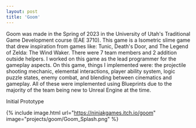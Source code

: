 ```yaml
---
layout: post
title: 'Goom'
---
```

Goom was made in the Spring of 2023 in the University of Utah's Traditional Game Development course (EAE 3710). This game is a Isometric slime game that drew inspiration from games like: Tunic, Death's Door, and The Legend of Zelda: The Wind Waker. There were 7 team members and 2 addition outside helpers. I worked on this game as the lead programmer for the gameplay aspects. On this game, things I implemented were: the projectile shooting mechanic, elemental interactions, player ability system, logic puzzle states, enemy combat, and blending between cinematics and gameplay. All of these were implemented using Blueprints due to the majority of the team being new to Unreal Engine at the time.

Initial Prototype

{% include image.html url="https://ninjakgames.itch.io/goom" image="projects/goom/Goom_Splash.png" %}
